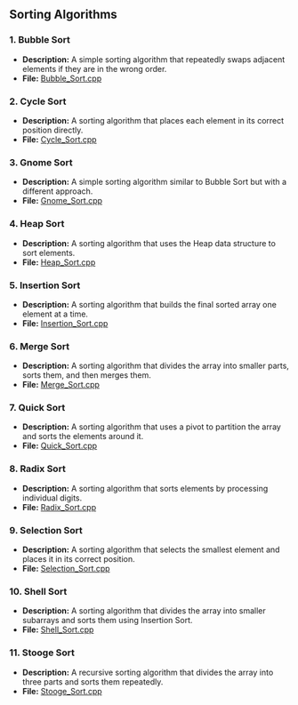 
## Sorting Algorithms

### 1. Bubble Sort
- **Description:** A simple sorting algorithm that repeatedly swaps adjacent elements if they are in the wrong order.
- **File:** [Bubble_Sort.cpp](Bubble_Sort.cpp)

### 2. Cycle Sort
- **Description:** A sorting algorithm that places each element in its correct position directly.
- **File:** [Cycle_Sort.cpp](Cycle_Sort.cpp)

### 3. Gnome Sort
- **Description:** A simple sorting algorithm similar to Bubble Sort but with a different approach.
- **File:** [Gnome_Sort.cpp](Gnome_Sort.cpp)

### 4. Heap Sort
- **Description:** A sorting algorithm that uses the Heap data structure to sort elements.
- **File:** [Heap_Sort.cpp](Heap_Sort.cpp)

### 5. Insertion Sort
- **Description:** A sorting algorithm that builds the final sorted array one element at a time.
- **File:** [Insertion_Sort.cpp](Insertion_Sort.cpp)

### 6. Merge Sort
- **Description:** A sorting algorithm that divides the array into smaller parts, sorts them, and then merges them.
- **File:** [Merge_Sort.cpp](Merge_Sort.cpp)

### 7. Quick Sort
- **Description:** A sorting algorithm that uses a pivot to partition the array and sorts the elements around it.
- **File:** [Quick_Sort.cpp](Quick_Sort.cpp)

### 8. Radix Sort
- **Description:** A sorting algorithm that sorts elements by processing individual digits.
- **File:** [Radix_Sort.cpp](Radix_Sort.cpp)

### 9. Selection Sort
- **Description:** A sorting algorithm that selects the smallest element and places it in its correct position.
- **File:** [Selection_Sort.cpp](Selection_Sort.cpp)

### 10. Shell Sort
- **Description:** A sorting algorithm that divides the array into smaller subarrays and sorts them using Insertion Sort.
- **File:** [Shell_Sort.cpp](Shell_Sort.cpp)

### 11. Stooge Sort
- **Description:** A recursive sorting algorithm that divides the array into three parts and sorts them repeatedly.
- **File:** [Stooge_Sort.cpp](Stooge_Sort.cpp)

